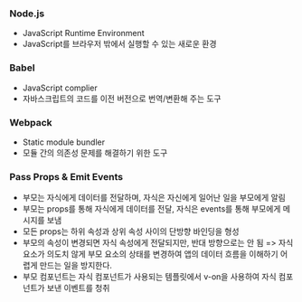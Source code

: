 ### Node.js

- JavaScript Runtime Environment
- JavaScript를 브라우저 밖에서 실행할 수 있는 새로운 환경



### Babel

- JavaScript complier
- 자바스크립트의 코드를 이전 버전으로 번역/변환해 주는 도구



### Webpack

- Static module bundler
- 모듈 간의 의존성 문제를 해결하기 위한 도구



### Pass Props & Emit Events

- 부모는 자식에게 데이터를 전달하며, 자식은 자신에게 일어난 일을 부모에게 알림
- 부모는 props를 통해 자식에게 데이터를 전달, 자식은 events를 통해 부모에게 메시지를 보냄
- 모든 props는 하위 속성과 상위 속성 사이의 단방향 바인딩을 형성
- 부모의 속성이 변경되면 자식 속성에게 전달되지만, 반대 방향으로는 안 됨 => 자식 요소가 의도치 않게 부모 요소의 상태를 변경하여 앱의 데이터 흐름을 이해하기 어렵게 만드는 일을 방지한다.
- 부모 컴포넌트는 자식 컴포넌트가 사용되는 템플릿에서 v-on을 사용하여 자식 컴포넌트가 보낸 이벤트를 청취

